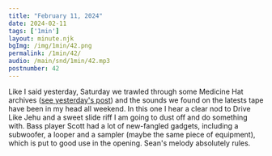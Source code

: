 ```yaml
---
title: "February 11, 2024"
date: 2024-02-11
tags: ['1min']
layout: minute.njk
bgImg: /img/1min/42.png
permalink: /1min/42/
audio: /main/snd/1min/42.mp3
postnumber: 42
---
```



Like I said yesterday, Saturday we trawled through some Medicine Hat archives ([see yesterday's post](https://listenfaster.com/main/1min/41/)) and the sounds we found on the latests tape have been in my head all weekend.  In this one I hear a clear nod to Drive Like Jehu and a sweet slide riff I am going to dust off and do something with. Bass player Scott had a lot of new-fangled gadgets, including a subwoofer, a looper and a sampler (maybe the same piece of equipment), which is put to good use in the opening. Sean's melody absolutely rules.  




